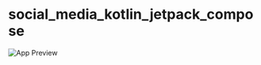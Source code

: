# social_media_kotlin_jetpack_compose
![App Preview](url "https://github.com/JohnZDictator/social_media_kotlin_jetpack_compose/blob/main/app/src/main/res/drawable/photo_2022_12_24_15_09_01.jpg")
